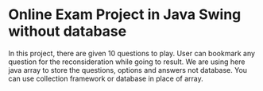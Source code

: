 
# Online Exam Project in Java Swing without database


  In this project, there are given 10 questions to play. 
  User can bookmark any question for the reconsideration while going to result.
  We are using here java array to store the questions, options and answers not database. 
  You can use collection framework or database in place of array.




